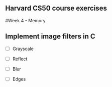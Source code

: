 Harvard CS50 course exercises
---

#Week 4 - Memory  
## Implement image filters in C  
- [ ] Grayscale
- [ ] Reflect
- [ ] Blur
- [ ] Edges


